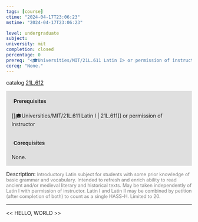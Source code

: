 ```yaml
---
tags: [course]
ctime: "2024-04-17T23:06:23"
mstime: "2024-04-17T23:06:23"

level: undergraduate
subject: 
university: mit
completion: closed
percentage: 0
prereq: "<🎓Universities/MIT/21L.611 Latin I> or permission of instructor"
coreq: "None."
---
```


catalog [21L.612](http://student.mit.edu/catalog/m21La.html#21L.612)

<span style="display: block; padding: 15px; background-color: rgb(100, 100, 100, 0.2);"><font id="m_prereq2468_0" style="display: block; font-family: Arial, sans-serif; font-weight: bold; padding: 5px">Prerequisites</font><br><span id="prereq2468_0">[[🎓Universities/MIT/21L.611 Latin I | 21L.611]] or permission of instructor</span></span>
<span style="display: block; padding: 15px; background-color: rgb(100, 100, 100, 0.2);"><font id="m_coreq2468_0" style="display: block; font-family: Arial, sans-serif; font-weight: bold; padding: 5px">Corequisites</font><br><span id="coreq2468_0">None.</span></span>

<font style="">Description:</font>
<font style="color: grey; font-size: 0.8rem;">Introductory Latin subject for students with some prior knowledge of basic grammar and vocabulary. Intended to refresh and enrich ability to read ancient and/or medieval literary and historical texts. May be taken independently of Latin I with permission of instructor. Latin I and Latin II may be combined by petition (after completion of both) to count as a single HASS-H. Limited to 20.</font>



---

<< HELLO, WORLD >>
